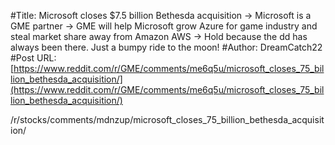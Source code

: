 #Title: Microsoft closes $7.5 billion Bethesda acquisition -> Microsoft is a GME partner -> GME will help Microsoft grow Azure for game industry and steal market share away from Amazon AWS -> Hold because the dd has always been there. Just a bumpy ride to the moon!
#Author: DreamCatch22
#Post URL: [https://www.reddit.com/r/GME/comments/me6q5u/microsoft_closes_75_billion_bethesda_acquisition/](https://www.reddit.com/r/GME/comments/me6q5u/microsoft_closes_75_billion_bethesda_acquisition/)


/r/stocks/comments/mdnzup/microsoft_closes_75_billion_bethesda_acquisition/